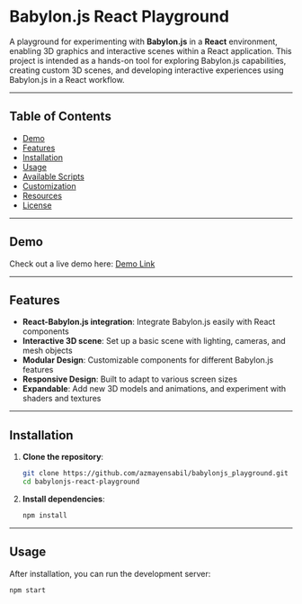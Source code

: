 # Babylon.js React Playground

A playground for experimenting with **Babylon.js** in a **React** environment, enabling 3D graphics and interactive scenes within a React application. This project is intended as a hands-on tool for exploring Babylon.js capabilities, creating custom 3D scenes, and developing interactive experiences using Babylon.js in a React workflow.

---

## Table of Contents
- [Demo](#demo)
- [Features](#features)
- [Installation](#installation)
- [Usage](#usage)
- [Available Scripts](#available-scripts)
- [Customization](#customization)
- [Resources](#resources)
- [License](#license)

---

## Demo

Check out a live demo here: [Demo Link](#)

---

## Features
- **React-Babylon.js integration**: Integrate Babylon.js easily with React components
- **Interactive 3D scene**: Set up a basic scene with lighting, cameras, and mesh objects
- **Modular Design**: Customizable components for different Babylon.js features
- **Responsive Design**: Built to adapt to various screen sizes
- **Expandable**: Add new 3D models and animations, and experiment with shaders and textures

---

## Installation

1. **Clone the repository**:
    ```bash
    git clone https://github.com/azmayensabil/babylonjs_playground.git
    cd babylonjs-react-playground
    ```

2. **Install dependencies**:
    ```bash
    npm install
    ```

---

## Usage

After installation, you can run the development server:

```bash
npm start
